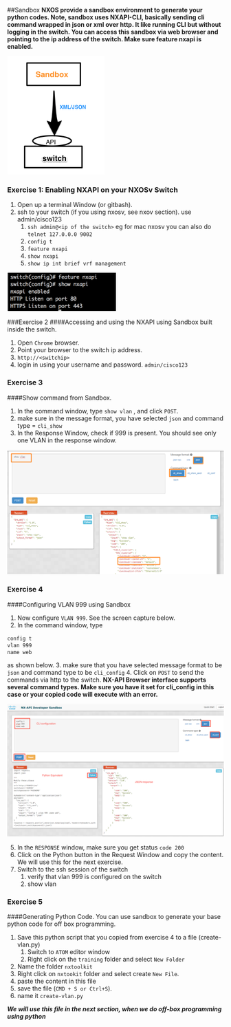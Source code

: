 
##Sandbox
**NXOS provide a sandbox environment to generate your python codes.  Note, sandbox uses NXAPI-CLI, basically sending cli command wrapped in json or xml over http. It like running CLI but without logging in the switch. You can access this sandbox via web browser and pointing to the ip address of the switch.  Make sure feature nxapi is enabled.**

![sandbox](/images/sandbox-1.png)

### Exercise 1:  Enabling NXAPI on your NXOSv Switch
1. Open up a terminal Window (or gitbash).
2. ssh to your switch (if you using nxosv, see nxov section).  use admin/cisco123
    1. `ssh admin@<ip of the switch>`    eg for mac nxosv you can also do `telnet 127.0.0.0 9002`
    2. `config t`
    3. `feature nxapi`
    4. `show nxapi`
    5. `show ip int brief vrf management` 

![sandbox](/images/sandbox-2.png)

###Exercise 2
####Accessing and using the NXAPI using Sandbox built inside the switch.
1. Open `Chrome` browser.
2. Point your browser to the switch ip address.
3. `http://<switchip>`
4. login in using your username and password.   `admin/cisco123`

### Exercise 3
####Show command from Sandbox.
1. In the command window, type `show vlan` , and click `POST`.
2. make sure in the message format, you have selected `json` and command type = `cli_show`
3. In the Response Window, check if  999 is present.  You should see only one VLAN in the response window.

![sandbox](/images/sandbox-13.png)

### Exercise 4
####Configuring VLAN 999 using Sandbox
1. Now configure `VLAN 999`.  See the screen capture below.
2. In the command window, type
```
config t
vlan 999
name web
```
as shown below.
3. make sure that you have selected message format to be `json` and command type to be `cli_config`
4. Click on `POST` to send the commands via http to the switch.
**NX-API Browser interface supports several command types. Make sure you have it set for cli_config in this case or your copied code will execute with an error.**

![sandbox](/images/sandbox-4.png)

5. In the `RESPONSE` window, make sure you get status `code 200`
6. Click on the Python button in the Request Window  and copy the content.  We will use this for the next exercise.
7. Switch to the ssh session of the switch
    1. verify that vlan 999 is configured on the switch
    2. show vlan

### Exercise 5
####Generating Python Code.
You can use sandbox to generate your base python code for off box programming.

1. Save this python script that you copied from exercise 4 to a file (create-vlan.py)
    1. Switch to  `ATOM` editor window
    2. Right click on the `training` folder and  select `New Folder`
4. Name the folder `nxtoolkit`
5. Right click on `nxtookit` folder and select create `New File`.
6. paste the content in this file
7. save the file (`CMD + S or Ctrl+S`).
8. name it `create-vlan.py`

***We will use this file in the next section, when we do off-box programming using python***
